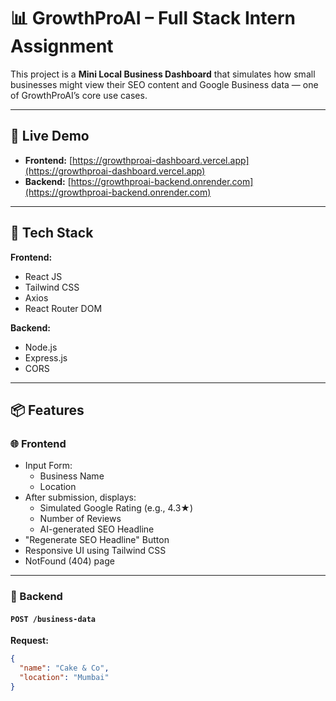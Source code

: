 # 📊 GrowthProAI – Full Stack Intern Assignment

This project is a **Mini Local Business Dashboard** that simulates how small businesses might view their SEO content and Google Business data — one of GrowthProAI’s core use cases.

---

## 🚀 Live Demo

- **Frontend:** [https://growthproai-dashboard.vercel.app](https://growthproai-dashboard.vercel.app)  
- **Backend:** [https://growthproai-backend.onrender.com](https://growthproai-backend.onrender.com)

---

## 🧰 Tech Stack

**Frontend:**
- React JS
- Tailwind CSS
- Axios
- React Router DOM

**Backend:**
- Node.js
- Express.js
- CORS

---

## 📦 Features

### 🌐 Frontend
- Input Form:  
  - Business Name  
  - Location  
- After submission, displays:  
  - Simulated Google Rating (e.g., 4.3★)  
  - Number of Reviews  
  - AI-generated SEO Headline  
- "Regenerate SEO Headline" Button  
- Responsive UI using Tailwind CSS  
- NotFound (404) page

---

### 🔁 Backend

#### `POST /business-data`

**Request:**
```json
{
  "name": "Cake & Co",
  "location": "Mumbai"
}
